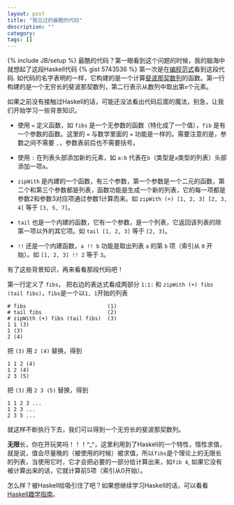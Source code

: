 ```yaml
---
layout: post
title: "我见过的最酷的代码"
description: ""
category: 
tags: []
---
```

{% include JB/setup %}
最酷的代码？第一眼看到这个问题的时候，我的脑海中就想起了这段Haskell代码
{% gist 5743536 %}
第一次是在[编程范式](http://v.163.com/special/opencourse/paradigms.html)看到这段代码. 如代码的名字表明的一样，它构建的是一个计算[斐波那契数列](http://zh.wikipedia.org/wiki/%E6%96%90%E6%B3%A2%E9%82%A3%E5%A5%91%E6%95%B0%E5%88%97)的函数。第一行构建的是一个无穷长的斐波那契数列，第二行表示从数列中取出第`n`个元素。

如果之前没有接触过Haskell的话，可能还没法看出代码后面的魔法，别急，让我们开始学习一些背景知识。

* 使用 `=` 定义函数，如 `fibs` 是一个无参数的函数（特化成了一个值），`fib` 是有一个参数的函数。这里的 `=` 与数学里面的 `=` 功能是一样的。需要注意的是，参数之间不需要 `,`，参数表前后也不需要括号。

* 使用 `:` 在列表头部添加新的元素，如 `a:b` 代表在`b`（类型是`a`类型的列表）头部添加一项`a`。

* `zipWith` 是内建的一个函数，有三个参数，第一个参数是一个二元的函数，第二个和第三个参数都是列表，函数功能是生成一个新的列表，它的每一项都是参数2和参数3对应项通过参数1计算而来。如 `zipWith (+) [1, 2, 3] [2, 3, 4]` 等于 `[3, 5, 7]`。

* `tail` 也是一个内建的函数，它有一个参数，是一个列表，它返回该列表的除第一项以外的其它项。如 `tail [1, 2, 3]` 等于 `[2, 3]`。
* `!!` 还是一个内建函数，`a !! b` 功能是取出列表 `a` 的第 `b` 项（索引从 `0` 开始）。如 `[1, 2, 3] !! 2` 等于 `3`。

有了这些背景知识，再来看看那段代码吧！

第一行定义了 `fibs`， 把右边的表达式看成两部分 `1:1:` 和 `zipWith (+) fibs (tail fibs)`，`fibs`是一个以`1, 1`开始的列表

    # fibs                          (1)
    # tail fibs                     (2)
    # zipWith (+) fibs (tail fibs)  (3)
    1 1 (3)
    1 (3)
    2 (4)

把 `(3)` 用 `2 (4)` 替换，得到

    1 1 2 (4)
    1 2 (4)
    2 3 (5)

把 `(3)` 用 `2 3 (5)` 替换，得到

    1 1 2 3 ...
    1 2 3 ...
    2 3 5 ...

就这样不断执行下去，我们可以得到一个无穷长的斐波那契数列。

**无限**长，你在开玩笑吗！！！^_^，这里利用到了Haskell的一个特性，惰性求值，就是说，值会尽量晚的（被使用的时候）被求值，所以`fibs`是个理论上的无限长的列表，当使用它时，它才会把必要的一部分给计算出来，如`fib 4`, 如果它没有被计算出来的话，它就计算前5项（索引从0开始）。

怎么样？被Haskell给吸引住了吧？如果想继续学习Haskell的话，可以看看[Haskell趣学指南](http://learnyouahaskell-zh-tw.csie.org/)。
